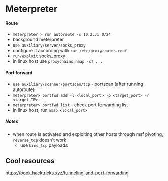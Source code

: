 # Meterpreter
#### Route
* `meterpreter > run autoroute -s 10.2.31.0/24`
* background meterpreter
* `use auxiliary/server/socks_proxy`
* configure it according with `cat /etc/proxychains.conf`
* `run/exploit` socks_proxy
* in linux host use `proxychains nmap -sT ...`
#### Port forward
* `use auxiliary/scanner/portscan/tcp` - portscan (after running autoroute)
* `meterpreter> portfwd add -l <local_port> -p <target_port> -r <target_IP>`
* `meterpreter> portfwd list` - check port forwarding list
* in linux host, run `nmap <local_port>`
##### Notes
* when route is activated and exploiting other hosts through msf pivoting, `reverse_tcp` doesn't work
  * use `bind_tcp` payloads 

## Cool resources
https://book.hacktricks.xyz/tunneling-and-port-forwarding
